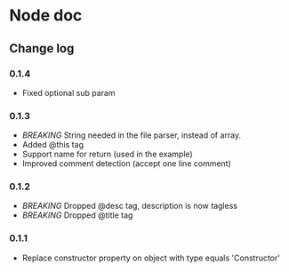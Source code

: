 # Node doc

## Change log

### 0.1.4
- Fixed optional sub param

### 0.1.3
 - *BREAKING* String needed in the file parser, instead of array.
 - Added @this tag
 - Support name for return (used in the example)
 - Improved comment detection (accept one line comment)

### 0.1.2
 - *BREAKING* Dropped @desc tag, description is now tagless
 - *BREAKING* Dropped @title tag

### 0.1.1
 - Replace constructor property on object with type equals 'Constructor'
